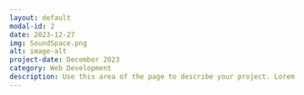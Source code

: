 ```yaml
---
layout: default
modal-id: 2
date: 2023-12-27
img: SoundSpace.png
alt: image-alt
project-date: December 2023
category: Web Development
description: Use this area of the page to describe your project. Lorem ipsum dolor sit amet, consectetur adipisicing elit. Mollitia neque assumenda ipsam nihil, molestias magnam, recusandae quos quis inventore quisquam velit asperiores, vitae? Reprehenderit soluta, eos quod consequuntur itaque. Nam.
---
```

